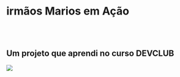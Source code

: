 <h1>irmãos Marios em Ação</h1>
<br>
<br>
<h2>Um projeto que aprendi no curso DEVCLUB</h2>
<img src="https://github.com/user-attachments/assets/d94caefa-f73c-4a2d-a096-9426e8b78c99)"/>

